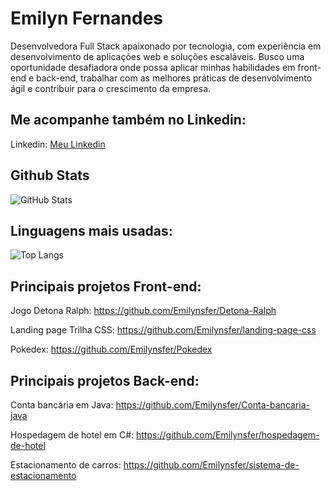 # Emilyn Fernandes

Desenvolvedora Full Stack apaixonado por tecnologia, com experiência em desenvolvimento de aplicações web e soluções escaláveis. Busco uma oportunidade desafiadora onde possa aplicar minhas habilidades em front-end e back-end, trabalhar com as melhores práticas de desenvolvimento ágil e contribuir para o crescimento da empresa.

## Me acompanhe também no Linkedin:

Linkedin: <a href="https://www.linkedin.com/in/emilynsfer013/" target="_blank">Meu Linkedin</a>


## Github Stats 

![GitHub Stats](https://github-readme-stats.vercel.app/api?username=Emilynsfer&theme=transparent&bg_color=000&border_color=30A3DC&show_icons=true&icon_color=30A3DC&title_color=E94D5F&text_color=FFF)


## Linguagens mais usadas: 

![Top Langs](https://github-readme-stats-git-masterrstaa-rickstaa.vercel.app/api/top-langs/?username=Emilynsfer&layout=compact&bg_color=000&border_color=30A3DC&title_color=E94D5F&text_color=FFF)


## Principais projetos Front-end:

Jogo Detona Ralph: <a href="https://github.com/Emilynsfer/Detona-Ralph">https://github.com/Emilynsfer/Detona-Ralph</a>

Landing page Trilha CSS: <a href="https://github.com/Emilynsfer/landing-page-css">https://github.com/Emilynsfer/landing-page-css</a>

Pokedex: <a href="https://github.com/Emilynsfer/Pokedex">https://github.com/Emilynsfer/Pokedex</a>



## Principais projetos Back-end:

Conta bancária em Java: <a href="https://github.com/Emilynsfer/Conta-bancaria-java">https://github.com/Emilynsfer/Conta-bancaria-java</a>

Hospedagem de hotel em C#: <a href="https://github.com/Emilynsfer/hospedagem-de-hotel">https://github.com/Emilynsfer/hospedagem-de-hotel</a>

Estacionamento de carros: <a href="https://github.com/Emilynsfer/sistema-de-estacionamento">https://github.com/Emilynsfer/sistema-de-estacionamento</a>



